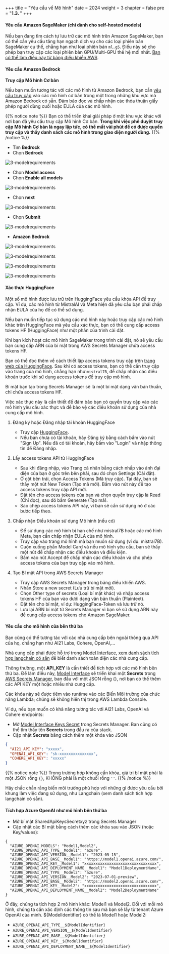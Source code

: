+++
title = "Yêu cầu về Mô hình"
date = 2024
weight = 3
chapter = false
pre = "<b>1.3. </b>"
+++

#### Yêu cầu Amazon SageMaker (chỉ dành cho self-hosted models) [](https://aws-samples.github.io/aws-genai-llm-chatbot/documentation/model-requirements.html#amazon-sagemaker-requirements-for-self-hosted-models-only)


Nếu bạn đang tìm cách tự lưu trữ các mô hình trên Amazon SageMaker, bạn có thể cần yêu cầu tăng hạn ngạch dịch vụ cho các loại phiên bản SageMaker cụ thể, chẳng hạn như loại phiên bản `ml.g5`. Điều này sẽ cho phép bạn truy cập các loại phiên bản GPU/Multi-GPU thế hệ mới nhất. [Bạn có thể làm điều này từ bảng điều khiển AWS](https://console.aws.amazon.com/servicequotas/home/services/sagemaker/quotas).

#### Yêu cầu Amazon Bedrock [](https://aws-samples.github.io/aws-genai-llm-chatbot/documentation/model-requirements.html#amazon-bedrock-requirements)

**Truy cập Mô hình Cơ bản**

Nếu bạn muốn tương tác với các mô hình từ Amazon Bedrock, bạn cần [yêu cầu truy cập](https://console.aws.amazon.com/bedrock/home?#/modelaccess) vào các mô hình cơ bản trong một trong những khu vực mà Amazon Bedrock có sẵn. Đảm bảo đọc và chấp nhận các thỏa thuận giấy phép người dùng cuối hoặc EULA của các mô hình.

{{% notice note %}}
Bạn có thể triển khai giải pháp ở một khu vực khác với nơi bạn đã yêu cầu truy cập Mô hình Cơ bản.
**Trong khi việc phê duyệt truy cập Mô hình Cơ bản là ngay lập tức, có thể mất vài phút để có được quyền truy cập và thấy danh sách các mô hình trong giao diện người dùng.**
{{% /notice %}}

- Tìm **Bedrock**
- Chọn **Bedrock**

![3-modelrequirements](/Deploying-a-Multi-Model-and-Multi-RAG-Powered-Chatbot-Using-AWS-CDK-on-AWS/images/1-introduction/3-modelrequirements/001-3-modelrequirements.png?width=90pc)

- Chọn **Model access**
- Chọn **Enable all models**

![3-modelrequirements](/Deploying-a-Multi-Model-and-Multi-RAG-Powered-Chatbot-Using-AWS-CDK-on-AWS/images/1-introduction/3-modelrequirements/002-3-modelrequirements.png?width=90pc)

- Chọn **next**

![3-modelrequirements](/Deploying-a-Multi-Model-and-Multi-RAG-Powered-Chatbot-Using-AWS-CDK-on-AWS/images/1-introduction/3-modelrequirements/003-3-modelrequirements.png?width=90pc)

- Chọn **Submit**

![3-modelrequirements](/Deploying-a-Multi-Model-and-Multi-RAG-Powered-Chatbot-Using-AWS-CDK-on-AWS/images/1-introduction/3-modelrequirements/004-3-modelrequirements.png?width=90pc)

- **Amazon Bedrock**

![3-modelrequirements](/Deploying-a-Multi-Model-and-Multi-RAG-Powered-Chatbot-Using-AWS-CDK-on-AWS/images/1-introduction/3-modelrequirements/005-3-modelrequirements.png?width=90pc)

![3-modelrequirements](/Deploying-a-Multi-Model-and-Multi-RAG-Powered-Chatbot-Using-AWS-CDK-on-AWS/images/1-introduction/3-modelrequirements/006-3-modelrequirements.png?width=90pc)

![3-modelrequirements](/Deploying-a-Multi-Model-and-Multi-RAG-Powered-Chatbot-Using-AWS-CDK-on-AWS/images/1-introduction/3-modelrequirements/007-3-modelrequirements.png?width=90pc)

![3-modelrequirements](/Deploying-a-Multi-Model-and-Multi-RAG-Powered-Chatbot-Using-AWS-CDK-on-AWS/images/1-introduction/3-modelrequirements/008-3-modelrequirements.png?width=90pc)

#### Xác thực HuggingFace

Một số mô hình được lưu trữ trên HuggingFace yêu cầu khóa API để truy cập. Ví dụ, các mô hình từ MistralAI và Meta hiện đã yêu cầu bạn phải chấp nhận EULA của họ để có thể sử dụng.

Nếu bạn muốn tiếp tục sử dụng các mô hình này hoặc truy cập các mô hình khác trên HuggingFace mà yêu cầu xác thực, bạn có thể cung cấp access tokens HF (HuggingFace) như một phần của trình cài đặt.

Khi bạn kích hoạt các mô hình SageMaker trong trình cài đặt, nó sẽ yêu cầu bạn cung cấp ARN của bí mật trong AWS Secrets Manager chứa access tokens HF.

Bạn có thể đọc thêm về cách thiết lập access tokens truy cập trên [trang web của HuggingFace](https://huggingface.co/docs/hub/en/security-tokens). Sau khi có access tokens, bạn có thể cần truy cập vào trang của mô hình, chẳng hạn như `mistral7B`, để chấp nhận các điều khoản trước khi sử dụng access tokens để truy cập mô hình.

Bí mật bạn tạo trong Secrets Manager sẽ là một bí mật dạng văn bản thuần, chỉ chứa access tokens HF.

Việc xác thực này là cần thiết để đảm bảo bạn có quyền truy cập vào các mô hình yêu cầu xác thực và để bảo vệ các điều khoản sử dụng của nhà cung cấp mô hình.

1. Đăng ký hoặc Đăng nhập tài khoản HuggingFace
   - Truy cập [HuggingFace](https://huggingface.co/).
   - Nếu bạn chưa có tài khoản, hãy Đăng ký bằng cách bấm vào nút "Sign Up". Nếu đã có tài khoản, hãy bấm vào "Login" và nhập thông tin để Đăng nhập.

2. Lấy access tokens API từ HuggingFace
   - Sau khi đăng nhập, vào Trang cá nhân bằng cách nhấp vào ảnh đại diện của bạn ở góc trên bên phải, sau đó chọn Settings (Cài đặt).
   - Ở cột bên trái, chọn Access Tokens (Mã truy cập).
   Tại đây, bạn sẽ thấy một nút New Token (Tạo mã mới). Bấm vào nút này để tạo access tokens truy cập API mới.
   - Đặt tên cho access tokens của bạn và chọn quyền truy cập là Read (Chỉ đọc), sau đó bấm Generate (Tạo mã).
   - Sao chép access tokens API này, vì bạn sẽ cần sử dụng nó ở các bước tiếp theo.

3. Chấp nhận Điều khoản sử dụng Mô hình (nếu có)
   - Để sử dụng các mô hình bị hạn chế như mistral7B hoặc các mô hình Meta, bạn cần chấp nhận EULA của mô hình.
   - Truy cập vào trang mô hình mà bạn muốn sử dụng (ví dụ: mistral7B).
   - Cuộn xuống phần Model Card và nếu mô hình yêu cầu, bạn sẽ thấy một nút để chấp nhận các điều khoản và điều kiện.
   - Bấm vào nút Accept để chấp nhận các điều khoản và cho phép access tokens của bạn truy cập vào mô hình.
     
4. Tạo Bí mật API trong AWS Secrets Manager
   - Truy cập AWS Secrets Manager trong bảng điều khiển AWS.
   - Nhấn Store a new secret (Lưu trữ bí mật mới).
   - Chọn Other type of secrets (Loại bí mật khác) và nhập access tokens HF của bạn vào dưới dạng văn bản thuần (Plaintext).
   - Đặt tên cho bí mật, ví dụ: HuggingFace-Token và lưu trữ nó.
   - Lưu lại ARN bí mật từ Secrets Manager vì bạn sẽ sử dụng ARN này để cung cấp access tokens cho Amazon SageMaker.


#### Yêu cầu cho mô hình của bên thứ ba

Bạn cũng có thể tương tác với các nhà cung cấp bên ngoài thông qua API của họ, chẳng hạn như AI21 Labs, Cohere, OpenAI,...

Nhà cung cấp phải được hỗ trợ trong [Model Interface](https://github.com/aws-samples/aws-genai-llm-chatbot/blob/main/lib/model-interfaces/langchain/functions/request-handler/index.py), [ xem danh sách tích hợp langchain có sẵn](https://python.langchain.com/docs/integrations/llms/) để biết danh sách toàn diện các nhà cung cấp.

Thông thường, một **API_KEY** là cần thiết để tích hợp với các mô hình bên thứ ba. Để làm điều này, [Model Interface](https://github.com/aws-samples/aws-genai-llm-chatbot/blob/main/lib/model-interfaces/langchain/index.ts)  sẽ triển khai một **Secrets** trong [AWS Secrets Manager](https://aws.amazon.com/secrets-manager/), ban đầu với một JSON rỗng {}, nơi bạn có thể thêm các API KEY một hoặc nhiều nhà cung cấp.

Các khóa này sẽ được tiêm vào runtime vào các Biến Môi trường của chức năng Lambda; chúng sẽ không hiển thị trong AWS Lambda Console.

Ví dụ, nếu bạn muốn có khả năng tương tác với AI21 Labs, OpenAI và Cohere endpoints:

- Mở [Model Interface Keys Secret](https://github.com/aws-samples/aws-genai-llm-chatbot/blob/main/lib/model-interfaces/langchain/index.ts#L38) trong Secrets Manager. Bạn cũng có thể tìm thấy tên **Secrets** trong đầu ra của stack.
- Cập nhật **Secrets** bằng cách thêm một khóa vào JSON

```json
{
  "AI21_API_KEY": "xxxxx",
  "OPENAI_API_KEY": "sk-xxxxxxxxxxxxxxx",
  "COHERE_API_KEY": "xxxxx"
}
```

{{% notice note %}}
Trong trường hợp không cần khóa, giá trị bí mật phải là một JSON rỗng `{}`, KHÔNG phải là một chuỗi rỗng `''`.
{{% /notice %}}


Hãy chắc chắn rằng biến môi trường phù hợp với những gì được yêu cầu bởi khung làm việc đang sử dụng, như Langchain (xem danh sách tích hợp langchain có sẵn).

#### Tích hợp Azure OpenAI như mô hình bên thứ ba

- Mở bí mật SharedApiKeysSecretxyz trong Secrets Manager
- Cập nhật các Bí mật bằng cách thêm các khóa sau vào JSON (hoặc Key/values):

```
{
  "AZURE_OPENAI_MODELS": "Model1,Model2",
  "AZURE_OPENAI_API_TYPE__Model1": "azure",
  "AZURE_OPENAI_API_VERSION__Model1": "2023-05-15",
  "AZURE_OPENAI_API_BASE__Model1": "https://model1.openai.azure.com/",
  "AZURE_OPENAI_API_KEY__Model1": "xxxxxxxxxxxxxxxxxxxxxxxxxxxxxxxx",
  "AZURE_OPENAI_API_DEPLOYMENT_NAME__Model1": "Model1DeploymentName",
  "AZURE_OPENAI_API_TYPE__Model2": "azure",
  "AZURE_OPENAI_API_VERSION__Model2": "2023-07-01-preview",
  "AZURE_OPENAI_API_BASE__Model2": "https://model2.openai.azure.com/",
  "AZURE_OPENAI_API_KEY__Model2": "xxxxxxxxxxxxxxxxxxxxxxxxxxxxxxxx",
  "AZURE_OPENAI_API_DEPLOYMENT_NAME__Model2": "Model2DeploymentName"
}
```
Ở đây, chúng ta tích hợp 2 mô hình khác: Model1 và Model2. Đối với mỗi mô hình, chúng ta cần xác định các thông tin sau mà bạn sẽ lấy từ tenant Azure OpenAI của mình. ${ModelIdentifier} có thể là Model1 hoặc Model2:
 * `AZURE_OPENAI_API_TYPE__${ModelIdentifier}`
 * `AZURE_OPENAI_API_VERSION__${ModelIdentifier}`
 * `AZURE_OPENAI_API_BASE__${ModelIdentifier}`
 * `AZURE_OPENAI_API_KEY__${ModelIdentifier}`
 * `AZURE_OPENAI_API_DEPLOYMENT_NAME__${ModelIdentifier}`
